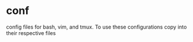 # conf
config files for bash, vim, and tmux.
To use these configurations copy into their respective files
